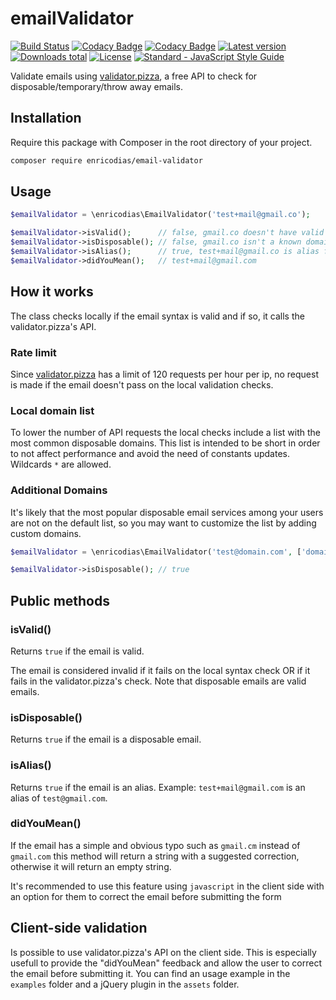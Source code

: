# emailValidator

[![Build Status](https://img.shields.io/circleci/build/github/enricodias/emailValidator/master)](https://circleci.com/gh/enricodias/emailValidator/tree/master)
[![Codacy Badge](https://api.codacy.com/project/badge/Coverage/125d34db8a0443e0b433cbcde4786372)](https://www.codacy.com/manual/enricodias/emailValidator?utm_source=github.com&utm_medium=referral&utm_content=enricodias/emailValidator&utm_campaign=Badge_Coverage)
[![Codacy Badge](https://api.codacy.com/project/badge/Grade/125d34db8a0443e0b433cbcde4786372)](https://www.codacy.com/manual/enricodias/emailValidator?utm_source=github.com&amp;utm_medium=referral&amp;utm_content=enricodias/emailValidator&amp;utm_campaign=Badge_Grade)
[![Latest version](http://img.shields.io/packagist/v/enricodias/email-validator.svg)](https://packagist.org/packages/enricodias/email-validator)
[![Downloads total](http://img.shields.io/packagist/dt/enricodias/email-validator.svg)](https://packagist.org/packages/enricodias/email-validator)
[![License](http://img.shields.io/packagist/l/enricodias/email-validator.svg)](https://github.com/enricodias/email-validator/blob/master/LICENSE.md)
[![Standard - JavaScript Style Guide](https://img.shields.io/badge/code_style-standard-brightgreen.svg)](https://standardjs.com)

Validate emails using [validator.pizza](https://validator.pizza), a free API to check for disposable/temporary/throw away emails.

## Installation

Require this package with Composer in the root directory of your project.

```bash
composer require enricodias/email-validator
```

## Usage

```php
$emailValidator = \enricodias\EmailValidator('test+mail@gmail.co');

$emailValidator->isValid();      // false, gmail.co doesn't have valid MX entries
$emailValidator->isDisposable(); // false, gmail.co isn't a known domain for disposable emails
$emailValidator->isAlias();      // true, test+mail@gmail.co is alias for test@gmail.co
$emailValidator->didYouMean();   // test+mail@gmail.com
```

## How it works

The class checks locally if the email syntax is valid and if so, it calls the validator.pizza's API.

### Rate limit

Since [validator.pizza](https://validator.pizza) has a limit of 120 requests per hour per ip, no request is made if the email doesn't pass on the local validation checks.

### Local domain list

To lower the number of API requests the local checks include a list with the most common disposable domains. This list is intended to be short in order to not affect performance and avoid the need of constants updates. Wildcards ```*``` are allowed.

### Additional Domains

It's likely that the most popular disposable email services among your users are not on the default list, so you may want to customize the list by adding custom domains.

```php
$emailValidator = \enricodias\EmailValidator('test@domain.com', ['domain.com']);

$emailValidator->isDisposable(); // true
```

## Public methods

### isValid()

Returns ```true``` if the email is valid.

The email is considered invalid if it fails on the local syntax check OR if it fails in the validator.pizza's check. Note that disposable emails are valid emails.

### isDisposable()

Returns ```true``` if the email is a disposable email.

### isAlias()

Returns ```true``` if the email is an alias. Example: ```test+mail@gmail.com``` is an alias of ```test@gmail.com```.

### didYouMean()

If the email has a simple and obvious typo such as ```gmail.cm``` instead of ```gmail.com``` this method will return a string with a suggested correction, otherwise it will return an empty string.

It's recommended to use this feature using ```javascript``` in the client side with an option for them to correct the email before submitting the form

## Client-side validation

Is possible to use validator.pizza's API on the client side. This is especially usefull to provide the "didYouMean" feedback and allow the user to correct the email before submitting it. You can find an usage example in the ```examples``` folder and a jQuery plugin in the ```assets``` folder.
